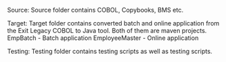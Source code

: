 Source:
Source folder contains COBOL, Copybooks, BMS etc.

Target:
Target folder contains converted batch and online application from the Exit Legacy COBOL to Java tool.
Both of them are maven projects.
EmpBatch - Batch application
EmployeeMaster - Online application

Testing:
Testing folder contains testing scripts as well as testing scripts.
